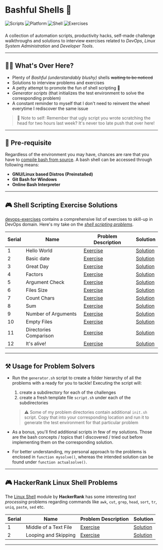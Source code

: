 # Bashful Shells 🐚

![Scripts](https://img.shields.io/badge/Scripts-20-brown.svg)
![Platform](https://img.shields.io/badge/Platform-Linux-blue.svg)
![Shell](https://img.shields.io/badge/Language-Bash-yellow.svg)
![Exercises](https://img.shields.io/badge/Exercises-12-lightgreen.svg)

###  
A collection of automation scripts, productivity hacks, self-made challenge walkthroughs and solutions to interview exercises  related to _DevOps_, _Linux System Administration_ and _Developer Tools_.

---
## 🙋‍♂️ What's Over Here?
 
- Plenty of *Bashful (understandably blushy)* shells ~~waiting to be noticed~~
- Solutions to interview problems and exercises  
- A petty attempt to promote the fun of shell scripting 🤞
- _Generator scripts_ (that initializes the test environment to solve the corresponding problem)
- A constant reminder to myself that I don't need to reinvent the wheel everytime I rediscover the same issue  

> 📌 Note to self: Remember that ugly script you wrote scratching the head for two hours last week? It's never too late push that over here!  
---
## :briefcase: Pre-requisite

Regardless of the environment you may have, chances are rare that you have to [compile bash from source](https://www.gnu.org/software/bash/manual/html_node/Installing-Bash.html). A bash shell can be accessed through following means:

- **GNU/Linux based Distros (Preinstalled)**
- **Git Bash for Windows**
- **Online Bash Interpreter**

---
## 🎮 Shell Scripting Exercise Solutions

[devops-exercises](https://github.com/bregman-arie/devops-exercises) contains a comprehensive list of exercises to skill-up in DevOps domain. Here's my take on the _[shell scripting problems](https://github.com/bregman-arie/devops-exercises/blob/master/topics/shell/README.md)_.


| Serial | Name                   | Problem Description                                                                                             | Solution                                                     |
|--------|------------------------|-----------------------------------------------------------------------------------------------------------------|--------------------------------------------------------------|
| 1      | Hello World            | [Exercise](https://github.com/bregman-arie/devops-exercises/blob/master/topics/shell/hello_world.md)            | [Solution](devops-exercises-shell-scripts/helloworld[Y])     |
| 2      | Basic date             | [Exercise](https://github.com/bregman-arie/devops-exercises/blob/master/topics/shell/basic_date.md)             | [Solution](devops-exercises-shell-scripts/basic-date[Y])     |
| 3      | Great Day              | [Exercise](https://github.com/bregman-arie/devops-exercises/blob/master/topics/shell/great_day.md)              | [Solution](devops-exercises-shell-scripts/great-day[Y])      |
| 4      | Factors                | [Exercise](https://github.com/bregman-arie/devops-exercises/blob/master/topics/shell/factors.md)                | [Solution](devops-exercises-shell-scripts/factors[Y])        |
| 5      | Argument Check         | [Exercise](https://github.com/bregman-arie/devops-exercises/blob/master/topics/shell/argument_check.md)         | [Solution](devops-exercises-shell-scripts/argument-check[Y]) |
| 6      | Files Size             | [Exercise](https://github.com/bregman-arie/devops-exercises/blob/master/topics/shell/files_size.md)             | [Solution](devops-exercises-shell-scripts/files-size[Y])     |
| 7      | Count Chars            | [Exercise](https://github.com/bregman-arie/devops-exercises/blob/master/topics/shell/count_chars.md)            | [Solution](devops-exercises-shell-scripts/count-chars[Y])    |
| 8      | Sum                    | [Exercise](https://github.com/bregman-arie/devops-exercises/blob/master/topics/shell/sum.md)                    | [Solution](devops-exercises-shell-scripts/sum[Y])            |
| 9      | Number of Arguments    | [Exercise](https://github.com/bregman-arie/devops-exercises/blob/master/topics/shell/num_of_args.md)            | [Solution](devops-exercises-shell-scripts/num-of-args[Y])    |
| 10     | Empty Files            | [Exercise](https://github.com/bregman-arie/devops-exercises/blob/master/topics/shell/empty_files.md)            | [Solution](devops-exercises-shell-scripts/empty-files[Y])    |
| 11     | Directories Comparison | [Exercise](https://github.com/bregman-arie/devops-exercises/blob/master/topics/shell/directories_comparison.md) | [Solution](devops-exercises-shell-scripts/directory-comp[Y]) |
| 12     | It's alive!            | [Exercise](https://github.com/bregman-arie/devops-exercises/blob/master/topics/shell/host_status.md)            | [Solution](devops-exercises-shell-scripts/its-alive[Y])      |






 ---

## ⚒ Usage for Problem Solvers

- Run the `generator.sh` script to create a folder hierarchy of all the problems with a ready for you to tackle! Executing the script will:
    1. create a subdirectory for each of the challenges
    2. create a fresh template file `script.sh` under each of the subdirectories 
  > ⚠ Some of my problem directories contain additional `init.sh` script. Copy that into your corresponding location and run it to generate the test environment for that particular problem

- As a bonus, you'll find additional scripts in few of my solutions. Those are the bash concepts / topics that I discovered / tried out before implementing them on the corresponding solution.

- For better understanding, my personal approach to the problems is enclosed in `function mysolve()`, whereas the intended solution can be found under `function actualsolve()`.

---
## 🎮 HackerRank Linux Shell Problems

The [Linux Shell](https://www.hackerrank.com/domains/shell) module by **HackerRank** has some interesting _text processing_ problems regarding commands like `awk`, `cut`, `grep`, `head`, `sort`, `tr`, `uniq`, `paste`, `sed` etc. 


| Serial | Name                   | Problem Description                                                                                             | Solution                                                     |
|--------|------------------------|-----------------------------------------------------------------------------------------------------------------|--------------------------------------------------------------|
| 1      | Middle of a Text File            | [Exercise](linux-shell-module-hackerrank/middle-of-a-text-file/problem.md)            | [Solution](linux-shell-module-hackerrank/middle-of-a-text-file/solution.sh)     |
| 2      | Looping and Skipping             | [Exercise](linux-shell-module-hackerrank/looping-and-skipping/problem.md)             | [Solution](linux-shell-module-hackerrank/looping-and-skipping/solution.sh)     |







 ---
